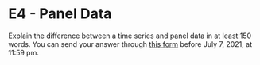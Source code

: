 # E4 - Panel Data

Explain the difference between a time series and panel data in at least 150 words. You can send your answer through [this form](https://forms.gle/gJV2evHwNTPipnQk8) before July 7, 2021, at 11:59 pm.
